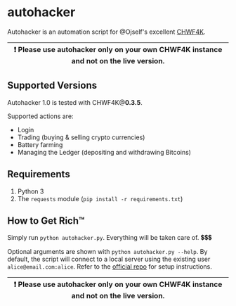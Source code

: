 # autohacker

Autohacker is an automation script for @Ojself's excellent [CHWF4K](https://github.com/Ojself/cyberwarfare4k).

| :exclamation:  Please use autohacker only on your own CHWF4K instance and not on the live version. |
|-----------------------------------------|


## Supported Versions

Autohacker 1.0 is tested with CHWF4K@**0.3.5**.

Supported actions are:
- Login
- Trading (buying & selling crypto currencies)
- Battery farming
- Managing the Ledger (depositing and withdrawing Bitcoins)

## Requirements

1. Python 3
2. The `requests` module (`pip install -r requirements.txt`)

## How to Get Rich™

Simply run `python autohacker.py`.
Everything will be taken care of. 💲💲💲

Optional arguments are shown with `python autohacker.py --help`.
By default, the script will connect to a local server using the existing user `alice@email.com:alice`.
Refer to the [official repo](https://github.com/Ojself/cyberwarfare4k) for setup instructions.

| :exclamation:  Please use autohacker only on your own CHWF4K instance and not on the live version. |
|-----------------------------------------|
